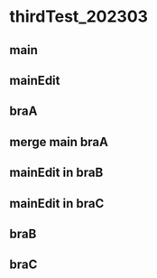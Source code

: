 # thirdTest_202303


## main
## mainEdit
## braA

## merge main braA
## mainEdit in braB
## mainEdit in braC

## braB
## braC
